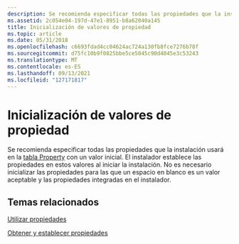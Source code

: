 ```yaml
---
description: Se recomienda especificar todas las propiedades que la instalación usará en la tabla Property con un valor inicial.
ms.assetid: 2c054e04-197d-47e1-8951-b8a62040a145
title: Inicialización de valores de propiedad
ms.topic: article
ms.date: 05/31/2018
ms.openlocfilehash: c6693fdad4cc04624ac724a130fb8fce7276b78f
ms.sourcegitcommit: d75fc10b9f0825bbe5ce5045c90d4045e3c53243
ms.translationtype: MT
ms.contentlocale: es-ES
ms.lasthandoff: 09/13/2021
ms.locfileid: "127171817"
---
```

# <a name="initialization-of-property-values"></a>Inicialización de valores de propiedad

Se recomienda especificar todas las propiedades que la instalación usará en la [tabla Property](property-table.md) con un valor inicial. El instalador establece las propiedades en estos valores al iniciar la instalación. No es necesario inicializar las propiedades para las que un espacio en blanco es un valor aceptable y las propiedades integradas en el instalador.

## <a name="related-topics"></a>Temas relacionados

<dl> <dt>

[Utilizar propiedades](using-properties.md)
</dt> <dt>

[Obtener y establecer propiedades](getting-and-setting-properties.md)
</dt> </dl>

 

 



